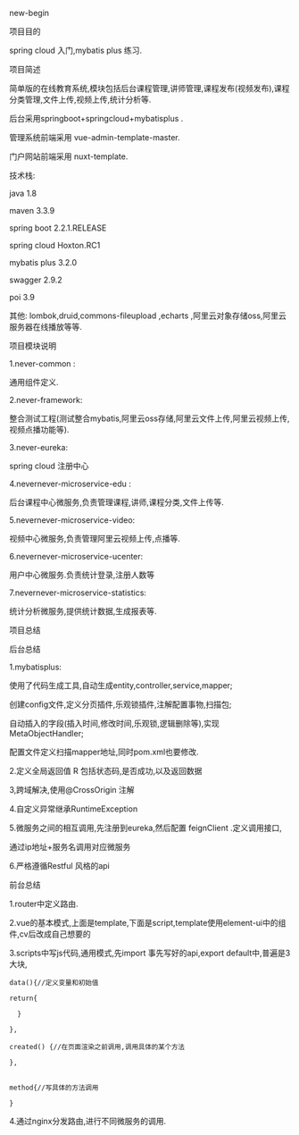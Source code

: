 new-begin

项目目的

spring cloud 入门,mybatis plus 练习.

项目简述

简单版的在线教育系统,模块包括后台课程管理,讲师管理,课程发布(视频发布),课程分类管理,文件上传,视频上传,统计分析等.

后台采用springboot+springcloud+mybatisplus .

管理系统前端采用 vue-admin-template-master.

门户网站前端采用 nuxt-template.

技术栈:

java 1.8

maven 3.3.9

spring boot 2.2.1.RELEASE

spring cloud Hoxton.RC1

mybatis plus 3.2.0

swagger 2.9.2

poi 3.9

其他: lombok,druid,commons-fileupload ,echarts ,阿里云对象存储oss,阿里云服务器在线播放等等.

项目模块说明

1.never-common :

通用组件定义.

2.never-framework:

整合测试工程(测试整合mybatis,阿里云oss存储,阿里云文件上传,阿里云视频上传,视频点播功能等).

3.never-eureka:

spring cloud 注册中心

4.nevernever-microservice-edu :

后台课程中心微服务,负责管理课程,讲师,课程分类,文件上传等.

5.nevernever-microservice-video:

视频中心微服务,负责管理阿里云视频上传,点播等.

6.nevernever-microservice-ucenter:

用户中心微服务.负责统计登录,注册人数等

7.nevernever-microservice-statistics:

统计分析微服务,提供统计数据,生成报表等.

项目总结

后台总结

1.mybatisplus:

使用了代码生成工具,自动生成entity,controller,service,mapper;

创建config文件,定义分页插件,乐观锁插件,注解配置事物,扫描包;

自动插入的字段(插入时间,修改时间,乐观锁,逻辑删除等),实现MetaObjectHandler;

配置文件定义扫描mapper地址,同时pom.xml也要修改.

2.定义全局返回值 R 包括状态码,是否成功,以及返回数据

3,跨域解决,使用@CrossOrigin 注解

4.自定义异常继承RuntimeException

5.微服务之间的相互调用,先注册到eureka,然后配置 feignClient .定义调用接口,

通过ip地址+服务名调用对应微服务

6.严格遵循Restful 风格的api

前台总结

1.router中定义路由.

2.vue的基本模式,上面是template,下面是script,template使用element-ui中的组件,cv后改成自己想要的

3.scripts中写js代码,通用模式,先import 事先写好的api,export default中,普遍是3大块,

    data(){//定义变量和初始值
    
    return{
    
      }
    
    },

    created() {//在页面渲染之前调用,调用具体的某个方法
    
    },
    

    method{//写具体的方法调用
    
    }

4.通过nginx分发路由,进行不同微服务的调用.





